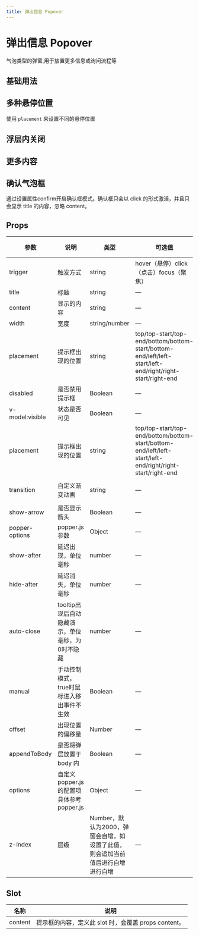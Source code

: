 ```yaml
---
title: 弹出信息 Popover
---
```


# 弹出信息 Popover

气泡类型的弹窗,用于放置更多信息或询问流程等

## 基础用法

<preview path="./demo/Popover/Basic.vue"></preview>

## 多种悬停位置

使用 `placement` 来设置不同的悬停位置

<preview path="./demo/Popover/Placement.vue"></preview>

## 浮层内关闭

<preview path="./demo/Popover/InnerClose.vue"></preview>

## 更多内容

<preview path="./demo/Popover/More.vue"></preview>

## 确认气泡框

通过设置属性confirm开启确认框模式。确认框只会以 click 的形式激活，并且只会显示 title 的内容，忽略 content。

<preview path="./demo/Popover/Confirm.vue"></preview>

## Props

| 参数            | 说明                                             | 类型                                                                           | 可选值                                                                                                    | 默认值         |
| --------------- | ------------------------------------------------ | ------------------------------------------------------------------------------ | --------------------------------------------------------------------------------------------------------- | -------------- |
| trigger         | 触发方式                                         | string                                                                         | hover（悬停）click（点击）focus（聚焦）                                                                   | click          |
| title           | 标题                                             | string                                                                         | —                                                                                                         | —              |
| content         | 显示的内容                                       | string                                                                         | —                                                                                                         | —              |
| width           | 宽度                                             | string/number                                                                  | —                                                                                                         | —              |
| placement       | 提示框出现的位置                                 | string                                                                         | top/top-start/top-end/bottom/bottom-start/bottom-end/left/left-start/left-end/right/right-start/right-end | —              |
| disabled        | 是否禁用提示框                                   | Boolean                                                                        | —                                                                                                         | false          |
| v-model:visible | 状态是否可见                                     | Boolean                                                                        | —                                                                                                         | false          |
| placement       | 提示框出现的位置                                 | string                                                                         | top/top-start/top-end/bottom/bottom-start/bottom-end/left/left-start/left-end/right/right-start/right-end | —              |
| transition      | 自定义渐变动画                                   | string                                                                         | —                                                                                                         | fade-in-linear |
| show-arrow      | 是否显示箭头                                     | Boolean                                                                        | —                                                                                                         | true           |
| popper-options  | popper.js 参数                                   | Object                                                                         | —                                                                                                         |                |
| show-after      | 延迟出现，单位毫秒                               | number                                                                         | —                                                                                                         | 0              |
| hide-after      | 延迟消失，单位毫秒                               | number                                                                         | —                                                                                                         | 0              |
| auto-close      | tooltip出现后自动隐藏演示，单位毫秒，为0时不隐藏 | number                                                                         | —                                                                                                         | 0              |
| manual          | 手动控制模式，true时鼠标进入移出事件不生效       | Boolean                                                                        | —                                                                                                         | false          |
| offset          | 出现位置的偏移量                                 | Number                                                                         | —                                                                                                         | 0              |
| appendToBody    | 是否将弹层放置于 body 内                         | Boolean                                                                        | —                                                                                                         | true           |
| options         | 自定义 popper.js 的配置项具体参考popper.js       | Object                                                                         | —                                                                                                         | —              |
| z-index         | 层级                                             | Number，默认为2000，弹窗会自增，如设置了此值，则会追加当前值后进行自增进行自增 | —                                                                                                         | 0              |

## Slot

| 名称    | 说明                                                 |
| ------- | ---------------------------------------------------- |
| content | 提示框的内容，定义此 slot 时，会覆盖 props content。 |
